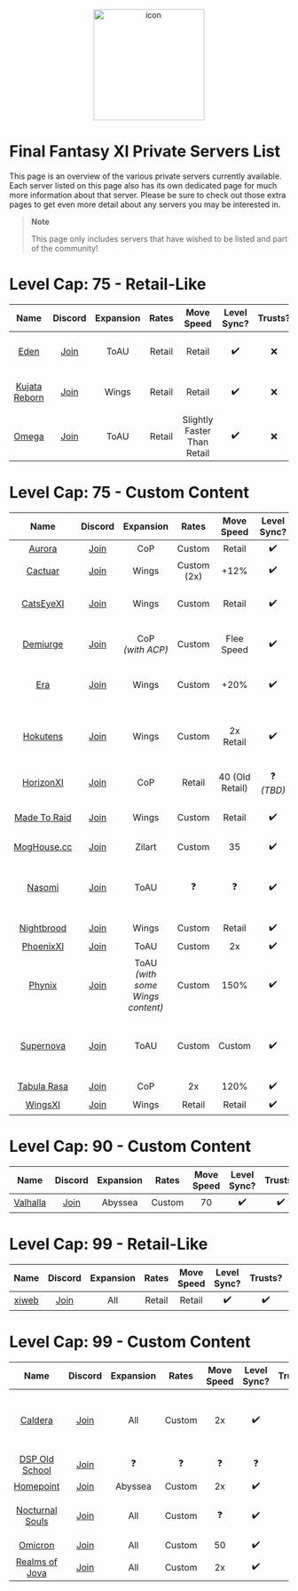 <div align="center">
    <img width="200" src="https://github.com/XiPrivateServers/Servers/raw/main/repo/icon.png" alt="icon">
    </br>
</div>

# Final Fantasy XI Private Servers List

This page is an overview of the various private servers currently available. Each server listed on this page also has its own dedicated page for much more information about that server. Please be sure to check out those extra pages to get even more detail about any servers you may be interested in.

> **Note**
> 
> This page only includes servers that have wished to be listed and part of the community!

# Level Cap: 75 - Retail-Like

| Name | Discord | Expansion | Rates | Move Speed | Level Sync? | Trusts? | Dual-Boxing? | Full Info |
| :---: | :---: | :---: | :---: | :---: | :---: | :---: | :---: | :---: |
| [Eden](https://edenxi.com/) | [Join](https://discord.gg/S3EAWr2Jec) | ToAU | Retail | Retail | :heavy_check_mark: | :x: | :heavy_check_mark:<br>_(2 active, 1 bazaar/mule)_ | [Link](/servers/75_retail/eden.md) |
| [Kujata Reborn](https://kujatareborn.com/) | [Join](https://discord.gg/N2mf8KZ) | Wings | Retail | Retail | :heavy_check_mark: | :x: | :heavy_check_mark:<br>_(2 active, 1 bazaar/crafter/mule)_ | [Link](/servers/75_retail/kujata_reborn.md) |
| [Omega](https://ffxi.party/) | [Join](https://discord.gg/srNwwCs) | ToAU | Retail | Slightly Faster Than Retail | :heavy_check_mark: | :x: | :heavy_check_mark:<br>_(2 active)_ | [Link](/servers/75_retail/omega.md) |

# Level Cap: 75 - Custom Content

| Name | Discord | Expansion | Rates | Move Speed | Level Sync? | Trusts? | Dual-Boxing? | Full Info |
| :---: | :---: | :---: | :---: | :---: | :---: | :---: | :---: | :---: |
| [Aurora](http://aurorahcs.com/) | [Join](https://discord.gg/HYtX3Re) | CoP | Custom | Retail | :heavy_check_mark: | :x: | :x: | [Link](/servers/75_custom/aurora.md) |
| [Cactuar](https://www.cactuarxi.com) | [Join](https://www.discord.gg/DP59SmXN7v) | Wings | Custom (2x) | +12% | :heavy_check_mark: | :x: | :x: | [Link](/servers/75_custom/cactuar.md) |
| [CatsEyeXI](https://catseyexi.com/) | [Join](https://discord.gg/catseyexi) | Wings | Custom | Retail | :heavy_check_mark: | :heavy_check_mark: | :heavy_check_mark:<br>_(2 active)_ | [Link](/servers/75_custom/catseyexi.md) |
| [Demiurge](http://www.demiurge.pw) | [Join](https://discord.gg/SSU3HMq) | CoP<br>_(with ACP)_ | Custom | Flee Speed | :heavy_check_mark: | :x: | :heavy_check_mark:<br>_(3 active)_ | [Link](/servers/75_custom/demiurge.md) |
| [Era](https://ffera.com/) | [Join](https://discord.gg/v2T95kq) | Wings | Custom | +20% | :heavy_check_mark: | :x: | :heavy_check_mark: <br>_(3 active)_ | [Link](/servers/75_custom/era.md) |
| [Hokutens](https://hokutens.fandom.com/wiki/Hokutens_Ultimate_Wiki) | [Join](https://discord.gg/uJsf4N8) | Wings | Custom | 2x Retail | :heavy_check_mark: | :x: | :heavy_check_mark:<br>_(2 active, with rules)_ | [Link](/servers/75_custom/hokutens.md) |
| [HorizonXI](https://horizonxi.com/) | [Join](https://discord.gg/horizonxi) | CoP | Retail | 40 (Old Retail) | :question: _(TBD)_ | :x: | :x: | [Link](/servers/75_custom/horizonxi.md) |
| [Made To Raid](https://www.madetoraid.com) | [Join](https://discord.gg/6VVNNEf) | Wings | Custom | Retail | :heavy_check_mark: | :heavy_check_mark: | :heavy_check_mark:<br>_(2 active)_ | [Link](/servers/75_custom/madetoraid.md) |
| [MogHouse.cc](https://www.moghouse.cc) | [Join](https://discord.gg/3ZfEJrp56X) | Zilart | Custom | 35 | :heavy_check_mark: | :x: | :heavy_check_mark: | [Link](/servers/99_custom/moghouse.md) |
| [Nasomi](https://na.nasomi.com/) | [Join](https://na.nasomi.com/chat/) | ToAU | :question: | :question: | :heavy_check_mark: | :x: | :heavy_check_mark:<br>_(3 active, with rules)_ | [Link](/servers/75_custom/nasomi.md) |
| [Nightbrood](https://nightbrood.fandom.com/wiki/NIGHTBROOD_Wiki) | [Join](https://discord.gg/Z7VpPHGDQ3) | Wings | Custom | Retail | :heavy_check_mark: | :x: | :x: | [Link](/servers/75_custom/nightbrood.md) |
| [PhoenixXI](https://phoenixxi.online/) | [Join](https://discord.gg/26MJg5Hjv3) | ToAU | Custom | 2x | :heavy_check_mark: | :x: | :heavy_check_mark: | [Link](/servers/75_custom/phoenixxi.md) |
| [Phynix](https://phynix.fandom.com/wiki/PHYNIX_Wiki) | [Join](https://discord.gg/JBMeqdJ) | ToAU<br>_(with some Wings content)_ | Custom | 150% | :heavy_check_mark: | :x: | :heavy_check_mark:<br>_(2 active)_ | [Link](/servers/75_custom/phynix.md) |
| [Supernova](https://supernovaffxi.wordpress.com/) | [Join](https://discord.gg/QBBdfQh) | ToAU | Custom | Custom | :heavy_check_mark: | :x: | :heavy_check_mark:<br>_(6 active, with rules)_ | [Link](/servers/75_custom/supernova.md) |
| [Tabula Rasa](https://tabularasaxi.com/) | [Join](https://discord.gg/FJkrBrV7Cx) | CoP | 2x | 120% | :heavy_check_mark: | :x: | :x: | [Link](/servers/75_retail/tabula_rasa.md) |
| [WingsXI](https://wingsxi.com/wings/) | [Join](https://discord.gg/wNpVm35wbz) | Wings | Retail | Retail | :heavy_check_mark: | :x: | :x: | [Link](/servers/75_custom/wingsxi.md) |

# Level Cap: 90 - Custom Content

| Name | Discord | Expansion | Rates | Move Speed | Level Sync? | Trusts? | Dual-Boxing? | Full Info |
| :---: | :---: | :---: | :---: | :---: | :---: | :---: | :---: | :---: |
| [Valhalla](https://valhalla.group/) | [Join](https://discord.gg/enB8nh3FKp) | Abyssea | Custom | 70 | :heavy_check_mark: | :heavy_check_mark: | :heavy_check_mark: | [Link](/servers/90_custom/valhalla.md) |

# Level Cap: 99 - Retail-Like

| Name | Discord | Expansion | Rates | Move Speed | Level Sync? | Trusts? | Dual-Boxing? | Full Info |
| :---: | :---: | :---: | :---: | :---: | :---: | :---: | :---: | :---: |
| [xiweb](https://xiweb.catsangel.com/) | [Join](https://discord.gg/77j69vffNM) | All | Retail | Retail | :heavy_check_mark: | :heavy_check_mark: | :heavy_check_mark: | [Link](/servers/99_retail/xiweb.md) |

# Level Cap: 99 - Custom Content

| Name | Discord | Expansion | Rates | Move Speed | Level Sync? | Trusts? | Dual-Boxing? | Full Info |
| :---: | :---: | :---: | :---: | :---: | :---: | :---: | :---: | :---: |
| [Caldera](http://www.ffxi-caldera.net/wiki/index.php/Main_Page) | [Join](https://discord.gg/5X9ZFsn) | All | Custom | 2x | :heavy_check_mark: | :heavy_check_mark: | :heavy_check_mark:<br>_(3 active, 1 bazaar)_ | [Link](/servers/99_custom/caldera.md) |
| [DSP Old School](http://oldschool.dspt.info/) | [Join](https://discord.gg/7asbVtR) | :question: | :question: | :question: | :question: | :question: | :question: | [Link](/servers/99_custom/dsp_old_school.md) |
| [Homepoint](http://homepointxi.com/) | [Join](https://discord.gg/BahyXQj) | Abyssea | Custom | 2x | :heavy_check_mark: | :x: | :heavy_check_mark: | [Link](/servers/99_custom/homepoint.md) |
| [Nocturnal Souls](https://nocturnalsouls.net/) | [Join](https://discord.gg/swnTWUv) | All | Custom | :question: | :heavy_check_mark: | :question: | :heavy_check_mark:<br>_(3 active)_ | [Link](/servers/99_custom/nocturnal_souls.md) |
| [Omicron](https://omicronxi.fandom.com/) | [Join](https://discord.gg/QknwN8fXPf) | All | Custom | 50 | :heavy_check_mark: | :heavy_check_mark: | :question: | [Link](/servers/99_custom/omnicron.md) |
| [Realms of Jova](http://realmsofjova.net/) | [Join](https://discord.gg/CJyN4WC) | All | Custom | 2x | :heavy_check_mark: | :x: | :heavy_check_mark: | [Link](/servers/99_custom/realms_of_jova.md) |
